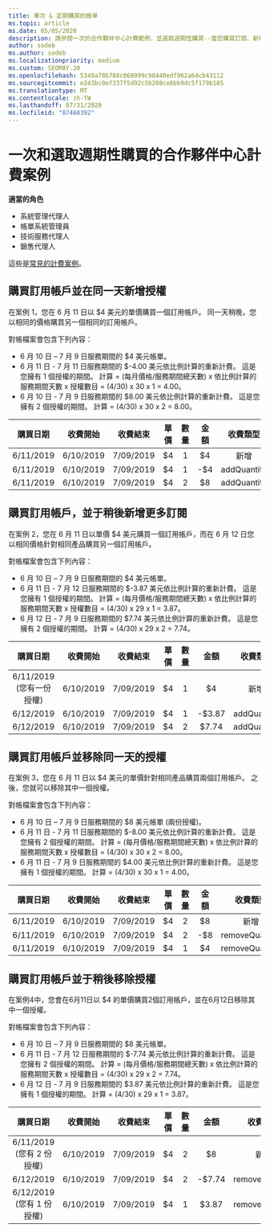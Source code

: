 ```yaml
---
title: 單次 & 定期購買的帳單
ms.topic: article
ms.date: 05/05/2020
description: 請參閱一次的合作夥伴中心計費範例，並選取週期性購買--當您購買訂閱、新增更多訂用帳戶、新增或移除授權時。
author: sodeb
ms.author: sodeb
ms.localizationpriority: medium
ms.custom: SEOMAY.20
ms.openlocfilehash: 5349a78b788c060999c98440edf962a64cb43112
ms.sourcegitcommit: e243bc0ef337f5d92c5b208ce6bb9dc5f179b185
ms.translationtype: MT
ms.contentlocale: zh-TW
ms.lasthandoff: 07/31/2020
ms.locfileid: "87468392"
---
```

# <a name="partner-center-billing-scenarios-for-one-time-and-select-recurring-purchases"></a>一次和選取週期性購買的合作夥伴中心計費案例

**適當的角色**

- 系統管理代理人
- 帳單系統管理員
- 技術服務代理人
- 銷售代理人

這些是[常見的計費案例](common-billing-scenarios.md)。 

## <a name="purchase-a-subscription-and-add-a-license-on-the-same-day"></a>購買訂用帳戶並在同一天新增授權

在案例 1，您在 6 月 11 日以 $4 美元的單價購買一個訂用帳戶。 同一天稍晚，您以相同的價格購買另一個相同的訂用帳戶。

對帳檔案會包含下列內容：

- 6 月 10 日 – 7 月 9 日服務期間的 $4 美元帳單。
- 6 月 11 日 - 7 月 11 日服務期間的 $-4.00 美元依比例計算的重新計費。 這是您擁有 1 個授權的期間。 計算 = (每月價格/服務期間總天數) x 依比例計算的服務期間天數 x 授權數目 = (4/30) x 30 x 1 = 4.00。
- 6 月 10 日 - 7 月 9 日服務期間的 $8.00 美元依比例計算的重新計費。 這是您擁有 2 個授權的期間。 計算 = (4/30) x 30 x 2 = 8.00。

|**購買日期**   |**收費開始** |**收費結束**  |**單價**  |**數量**  |**金額** |**收費類型** |
|:------:|:------:|:------:|:------:|:------:|:------:|:-----:|
|6/11/2019      |6/10/2019   |7/09/2019         |$4                |1                 |$4            |新增         |
|6/11/2019     | 6/10/2019    |7/09/2019        |$4        |1        | -$4       |addQuantity           |
|6/11/2019     | 6/10/2019    |7/09/2019        |$4        | 2      |$8         |addQuantity           |

## <a name="purchase-a-subscription-and-add-more-subscriptions-later"></a>購買訂用帳戶，並于稍後新增更多訂閱

在案例 2，您在 6 月 11 日以單價 $4 美元購買一個訂用帳戶，而在 6 月 12 日您以相同價格針對相同產品購買另一個訂用帳戶。

對帳檔案會包含下列內容：

- 6 月 10 日 – 7 月 9 日服務期間的 $4 美元帳單。
- 6 月 11 日 - 7 月 12 日服務期間的 $-3.87 美元依比例計算的重新計費。 這是您擁有 1 個授權的期間。 計算 = (每月價格/服務期間總天數) x 依比例計算的服務期間天數 x 授權數目 = (4/30) x 29 x 1 = 3.87。
- 6 月 12 日 - 7 月 9 日服務期間的 $7.74 美元依比例計算的重新計費。 這是您擁有 2 個授權的期間。 計算 = (4/30) x 29 x 2 = 7.74。

|**購買日期**   |**收費開始** |**收費結束**  |**單價**  |**數量**  |**金額** |**收費類型** |
|:------:|:------:|:------:|:------:|:------:|:------:|:-----:|
|6/11/2019 (您有一份授權)     |6/10/2019   |7/09/2019         |$4         |1        |$4            |新增         |
|6/12/2019     | 6/10/2019    |7/09/2019        |$4        |1        | -$3.87       |addQuantity           |
|6/12/2019     | 6/10/2019    |7/09/2019        |$4        | 2      |$7.74       |addQuantity           |

## <a name="purchase-a-subscription-and-remove-a-license-on-the-same-day"></a>購買訂用帳戶並移除同一天的授權

在案例 3，您在 6 月 11 日以 $4 美元的單價針對相同產品購買兩個訂用帳戶。 之後，您就可以移除其中一個授權。  

對帳檔案會包含下列內容：

- 6 月 10 日 – 7 月 9 日服務期間的 $8 美元帳單 (兩份授權)。
- 6 月 11 日 - 7 月 11 日服務期間的 $-8.00 美元依比例計算的重新計費。 這是您擁有 2 個授權的期間。 計算 = (每月價格/服務期間總天數) x 依比例計算的服務期間天數 x 授權數目 = (4/30) x 30 x 2 = 8.00。
- 6 月 11 日 - 7 月 9 日服務期間的 $4.00 美元依比例計算的重新計費。 這是您擁有 1 個授權的期間。 計算 = (4/30) x 30 x 1 = 4.00。

|**購買日期**   |**收費開始** |**收費結束**  |**單價**  |**數量**  |**金額** |**收費類型** |
|:------:|:------:|:------:|:------:|:------:|:------:|:-----:|
|6/11/2019      |6/10/2019   |7/09/2019         |$4                |2                 |$8            |新增         |
|6/11/2019     | 6/10/2019    |7/09/2019        |$4        |2        | -$8       |removeQuantity           |
|6/11/2019     | 6/10/2019    |7/09/2019        |$4        | 1      |$4         |removeQuantity           |

## <a name="purchase-a-subscription-and-remove-licenses-later"></a>購買訂用帳戶並于稍後移除授權

在案例4中，您會在6月11日以 $4 的單價購買2個訂用帳戶，並在6月12日移除其中一個授權。

對帳檔案會包含下列內容：

- 6 月 10 日 – 7 月 9 日服務期間的 $8 美元帳單。
- 6 月 11 日 - 7 月 12 日服務期間的 $-7.74 美元依比例計算的重新計費。 這是您擁有 2 個授權的期間。 計算 = (每月價格/服務期間總天數) x 依比例計算的服務期間天數 x 授權數目 = (4/30) x 29 x 2 = 7.74。
- 6 月 12 日 - 7 月 9 日服務期間的 $3.87 美元依比例計算的重新計費。 這是您擁有 1 個授權的期間。 計算 = (4/30) x 29 x 1 = 3.87。

|**購買日期**   |**收費開始** |**收費結束**  |**單價**  |**數量**  |**金額** |**收費類型** |
|:------:|:------:|:------:|:------:|:------:|:------:|:-----:|
|6/11/2019 (您有 2 份授權)     |6/10/2019   |7/09/2019         |$4         |2        |$8       |新增       |
|6/12/2019     | 6/10/2019    |7/09/2019        |$4        |2        | -$7.74       |removeQuantity           |
|6/12/2019 (您有 1 份授權)    | 6/10/2019    |7/09/2019   |$4    |1      |$3.87    |removeQuantity |
